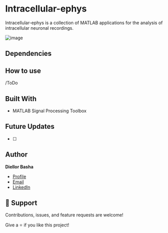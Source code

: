 # Intracellular-ephys

Intracellular-ephys is a collection of MATLAB applications for the analysis of intracellular neuronal recordings. 

![image](https://user-images.githubusercontent.com/49167439/212771995-22426145-3416-4105-98e4-c7b6b14f58ca.png)

## Dependencies

## How to use
/ToDo

## Built With

- MATLAB Signal Processing Toolbox

## Future Updates

- [ ] 

## Author

**Diellor Basha**

- [Profile](https://github.com/DiellorBasha "DiellorBasha")
- [Email](mailto:diellorbasha@gmail.com?subject=Hi "Hi!")
- [LinkedIn](https://www.linkedin.com/in/diellor-basha-512b82171/)

## 🤝 Support

Contributions, issues, and feature requests are welcome!

Give a ⭐️ if you like this project!
